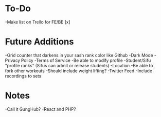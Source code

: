 # To-Do
-Make list on Trello for FE/BE [x]

# Future Additions
-Grid counter that darkens in your sash rank color like Github
-Dark Mode
-Privacy Policy
-Terms of Service
-Be able to modify profile
-Student/Sifu "profile ranks" (Sifus can admit or release students)
-Location
-Be able to fork other workouts
-Should include weight lifting?
-Twitter Feed
-Include recordings to sets


# Notes
-Call it GungHub?
-React and PHP?
